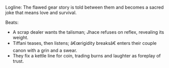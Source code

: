 ﻿---
series: 1
novella: 1
file: S1N1_CH10
type: chapter
pov: Tiffani
setting: Market lanes and kettle line
word_target_min: 1201
word_target_max: 2299
status: outline
---
Logline: The flawed gear story is told between them and becomes a sacred joke that means love and survival.

Beats:
- A scrap dealer wants the talisman; Jhace refuses on reflex, revealing its weight.
- Tiffani teases, then listens; â€œrigidity breaksâ€ enters their couple canon with a grin and a swear.
- They fix a kettle line for coin, trading burns and laughter as foreplay of trust.